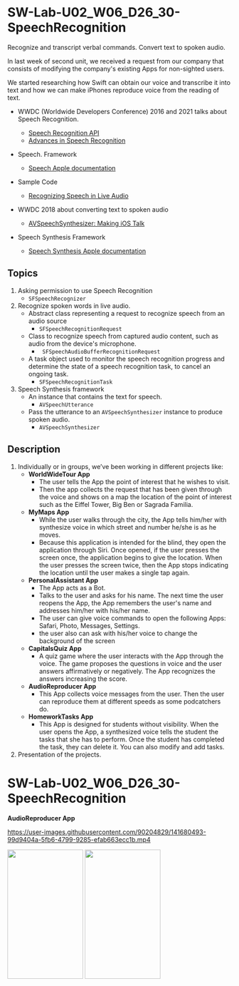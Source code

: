 # SW-Lab-U02_W06_D26_30-SpeechRecognition
Recognize and transcript verbal commands. Convert text to spoken audio.

In last week of second unit, we received a request from our company that consists of modifying the company's existing Apps for non-sighted users.

We started researching how Swift can obtain our voice and transcribe it into text and how we can make iPhones reproduce voice from the reading of text. 
   - WWDC (Worldwide Developers Conference) 2016 and 2021 talks about Speech Recognition.
     - [Speech Recognition API](https://developer.apple.com/videos/play/wwdc2016/509)
     - [Advances in Speech Recognition]( https://developer.apple.com/videos/play/wwdc2019/256/)

   - Speech. Framework
     - [Speech Apple documentation](https://developer.apple.com/documentation/speech)
   - Sample Code
     - [Recognizing Speech in Live Audio](https://developer.apple.com/documentation/speech/recognizing_speech_in_live_audio)
   - WWDC 2018 about converting text to spoken audio
     - [AVSpeechSynthesizer: Making iOS Talk]( https://developer.apple.com/videos/play/wwdc2018/236/)
   - Speech Synthesis Framework
     - [Speech Synthesis Apple documentation]( https://developer.apple.com/documentation/avfoundation/speech_synthesis)
## Topics
1. Asking permission to use Speech Recognition
   - `SFSpeechRecognizer`
2. Recognize spoken words in live audio.
   - Abstract class representing a request to recognize speech from an audio source
     - `SFSpeechRecognitionRequest`
   - Class to recognize speech from captured audio content, such as audio from the device's microphone.
     - ` SFSpeechAudioBufferRecognitionRequest`
   - A task object used to monitor the speech recognition progress and determine the state of a speech recognition task, to cancel an ongoing task.
     - `SFSpeechRecognitionTask`
3. Speech Synthesis framework
   - An instance that contains the text for speech.
     - `AVSpeechUtterance`
   - Pass the utterance to an `AVSpeechSynthesizer` instance to produce spoken audio.
     - `AVSpeechSynthesizer`


## Description
1. Individually or in groups, we’ve been working in different projects like:
   - **WorldWideTour App**
     - The user tells the App the point of interest that he wishes to visit. 
     - Then the app collects the request that has been given through the voice and shows on a map the location of the point of interest such as the Eiffel Tower, Big Ben or Sagrada Familia.
   - **MyMaps App**
     - While the user walks through the city, the App tells him/her with synthesize voice in which street and number he/she is as he moves.
     - Because this application is intended for the blind, they open the application through Siri. Once opened, if the user presses the screen once, the application begins to give the location. When the user presses the screen twice, then the App stops indicating the location until the user makes a single tap again.
   - **PersonalAssistant App**
     - The App acts as a Bot. 
     - Talks to the user and asks for his name. The next time the user reopens the App, the App remembers the user's name and addresses him/her with his/her name.
     - The user can give voice commands to open the following Apps: Safari, Photo, Messages, Settings.
     - the user also can ask with his/her voice to change the background of the screen
   - **CapitalsQuiz App**
     - A quiz game where the user interacts with the App through the voice. The game proposes the questions in voice and the user answers affirmatively or negatively. The App recognizes the answers increasing the score.
   - **AudioReproducer App**
     - This App collects voice messages from the user. Then the user can reproduce them at different speeds as some podcatchers do.
   - **HomeworkTasks App**
     - This App is designed for students without visibility. When the user opens the App, a synthesized voice tells the student the tasks that she has to perform. Once the student has completed the task, they can delete it. You can also modify and add tasks.
2. Presentation of the projects.

# SW-Lab-U02_W06_D26_30-SpeechRecognition
**AudioReproducer App**


https://user-images.githubusercontent.com/90204829/141680493-99d9404a-5fb6-4799-9285-efab663ecc1b.mp4


<img src="https://user-images.githubusercontent.com/90204829/141680810-aa3b748f-d546-4b4e-95b4-a92ee1a1e93a.png"  width="170" height="290">


<img src="https://user-images.githubusercontent.com/90204829/141680832-4176ed5a-8a76-4540-b512-a200a3763b77.png"  width="170" height="290">
